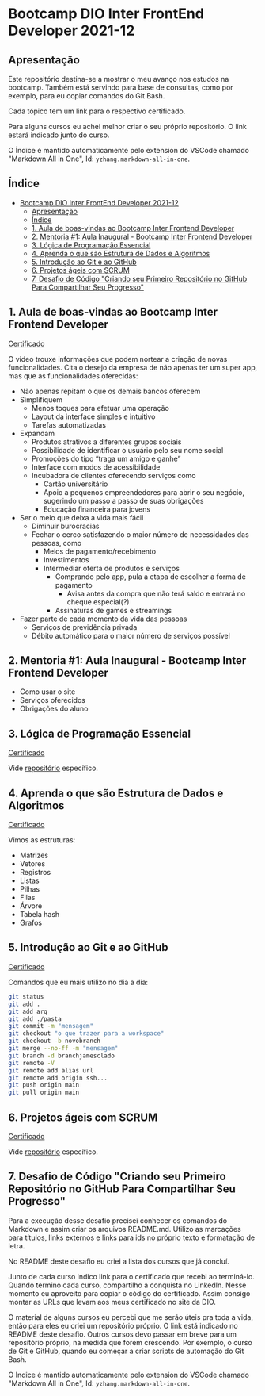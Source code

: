 # Bootcamp DIO Inter FrontEnd Developer 2021-12

## Apresentação

Este repositório destina-se a mostrar o meu avanço nos estudos na bootcamp. Também está servindo para base de consultas, como por exemplo, para eu copiar comandos do Git Bash.

Cada tópico tem um link para o respectivo certificado.

Para alguns cursos eu achei melhor criar o seu próprio repositório. O link estará indicado junto do curso.

O Índice é mantido automaticamente pelo extension do VSCode chamado "Markdown All in One", Id: `yzhang.markdown-all-in-one`.

## Índice

- [Bootcamp DIO Inter FrontEnd Developer 2021-12](#bootcamp-dio-inter-frontend-developer-2021-12)
  - [Apresentação](#apresentação)
  - [Índice](#índice)
  - [1. Aula de boas-vindas ao Bootcamp Inter Frontend Developer](#1-aula-de-boas-vindas-ao-bootcamp-inter-frontend-developer)
  - [2. Mentoria #1: Aula Inaugural - Bootcamp Inter Frontend Developer](#2-mentoria-1-aula-inaugural---bootcamp-inter-frontend-developer)
  - [3. Lógica de Programação Essencial](#3-lógica-de-programação-essencial)
  - [4. Aprenda o que são Estrutura de Dados e Algoritmos](#4-aprenda-o-que-são-estrutura-de-dados-e-algoritmos)
  - [5. Introdução ao Git e ao GitHub](#5-introdução-ao-git-e-ao-github)
  - [6. Projetos ágeis com SCRUM](#6-projetos-ágeis-com-scrum)
  - [7. Desafio de Código "Criando seu Primeiro Repositório no GitHub Para Compartilhar Seu Progresso"](#7-desafio-de-código-criando-seu-primeiro-repositório-no-github-para-compartilhar-seu-progresso)

## 1. Aula de boas-vindas ao Bootcamp Inter Frontend Developer

[Certificado](https://digitalinnovation.one/certificate/B45D8504)

O vídeo trouxe informações que podem nortear a criação de novas funcionalidades. Cita o desejo da empresa de não apenas ter um super app, mas que as funcionalidades oferecidas:

- Não apenas repitam o que os demais bancos oferecem
- Simplifiquem
  - Menos toques para efetuar uma operação
  - Layout da interface simples e intuitivo
  - Tarefas automatizadas
- Expandam
  - Produtos atrativos a diferentes grupos sociais
  - Possibilidade de identificar o usuário pelo seu nome social
  - Promoções do tipo “traga um amigo e ganhe”
  - Interface com modos de acessibilidade
  - Incubadora de clientes oferecendo serviços como 
    - Cartão universitário
    - Apoio a pequenos empreendedores para abrir o seu negócio, sugerindo um passo a passo de suas obrigações
    - Educação financeira para jovens
- Ser o meio que deixa a vida mais fácil
  - Diminuir burocracias
  - Fechar o cerco satisfazendo o maior número de necessidades das pessoas, como
    - Meios de pagamento/recebimento
    - Investimentos
    - Intermediar oferta de produtos e serviços
      - Comprando pelo app, pula a etapa de escolher a forma de pagamento
        - Avisa antes da compra que não terá saldo e entrará no cheque especial(?)
      - Assinaturas de games e streamings
- Fazer parte de cada momento da vida das pessoas
  - Serviços de previdência privada
  - Débito automático para o maior número de serviços possível

## 2. Mentoria #1: Aula Inaugural - Bootcamp Inter Frontend Developer

- Como usar o site
- Serviços oferecidos
- Obrigações do aluno

## 3. Lógica de Programação Essencial

[Certificado](https://digitalinnovation.one/certificate/61ADC412)

Vide [repositório](https://github.com/ricardobianchin/Logica-Progr-Exercicios) específico.

## 4. Aprenda o que são Estrutura de Dados e Algoritmos

[Certificado](https://digitalinnovation.one/certificate/50A7AD4B)

Vimos as estruturas:

- Matrizes
- Vetores
- Registros
- Listas
- Pilhas
- Filas
- Árvore
- Tabela hash
- Grafos

## 5. Introdução ao Git e ao GitHub

[Certificado](https://digitalinnovation.one/certificate/ADF583D9)

Comandos que eu mais utilizo no dia a dia:

```bash
git status
git add .
git add arq
git add ./pasta
git commit -m "mensagem"
git checkout "o que trazer para a workspace"
git checkout -b novobranch
git merge --no-ff -m "mensagem"
git branch -d branchjamesclado
git remote -V
git remote add alias url
git remote add origin ssh...
git push origin main
git pull origin main
```

## 6. Projetos ágeis com SCRUM

[Certificado](https://digitalinnovation.one/certificate/2FE12CA2)

Vide [repositório](https://github.com/ricardobianchin/scrum-notes) específico.

## 7. Desafio de Código "Criando seu Primeiro Repositório no GitHub Para Compartilhar Seu Progresso"

Para a execução desse desafio precisei conhecer os comandos do Markdown e assim criar os arquivos README.md. Utilizo as marcações para títulos, links externos e links para ids no próprio texto e formatação de letra.

No README deste desafio eu criei a lista dos cursos que já concluí.

Junto de cada curso indico link para o certificado que recebi ao terminá-lo. Quando termino cada curso, compartilho a conquista no LinkedIn. Nesse momento eu aproveito para copiar o código do certificado. Assim consigo montar as URLs que levam aos meus certificado no site da DIO.

O material de alguns cursos eu percebi que me serão úteis pra toda a vida, então para eles eu criei um repositório próprio. O link está indicado no README deste desafio. Outros cursos devo passar em breve para um repositório próprio, na medida que forem crescendo. Por exemplo, o curso de Git e GitHub, quando eu começar a criar scripts de automação do Git Bash.

O Índice é mantido automaticamente pelo extension do VSCode chamado "Markdown All in One", Id: `yzhang.markdown-all-in-one`.
